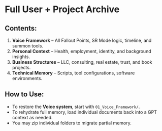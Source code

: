 # Full User + Project Archive

## Contents:
1. **Voice Framework** – All Fallout Points, SR Mode logic, timeline, and summon tools.
2. **Personal Context** – Health, employment, identity, and background insights.
3. **Business Structures** – LLC, consulting, real estate, trust, and book projects.
4. **Technical Memory** – Scripts, tool configurations, software environments.

## How to Use:
- To restore the **Voice system**, start with `01_Voice_Framework/`.
- To rehydrate full memory, load individual documents back into a GPT context as needed.
- You may zip individual folders to migrate partial memory.
